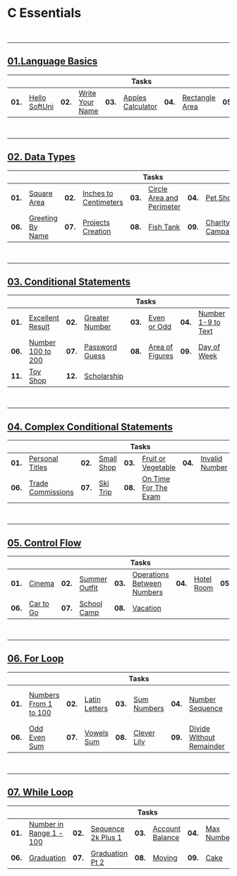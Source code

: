 # C Essentials

<br/>

---

## <a href="https://github.com/radrex/SoftuniCourses/tree/master/Open%20Courses/C%20Essentials/01.Language%20Basics">01.Language Basics</a>

<table>
  <thead>
    <tr>
      <th colspan="10" style="text-align:center;">Tasks</th>
    </tr>
  </thead>
  <tbody>
    <tr>
      <td><b>01.</b></td>
      <td><a href="https://github.com/radrex/SoftuniCourses/blob/master/Open%20Courses/C%20Essentials/01.Language%20Basics/P01_HelloSoftUni/main.c">Hello SoftUni</a></td>
      <td><b>02.</b></td>
      <td><a href="https://github.com/radrex/SoftuniCourses/blob/master/Open%20Courses/C%20Essentials/01.Language%20Basics/P02_WriteYourName/main.c">Write Your Name</a></td>
      <td><b>03.</b></td>
      <td><a href="https://github.com/radrex/SoftuniCourses/blob/master/Open%20Courses/C%20Essentials/01.Language%20Basics/P03_ApplesCalculator/main.c">Apples Calculator</a></td>
      <td><b>04.</b></td>
      <td><a href="https://github.com/radrex/SoftuniCourses/blob/master/Open%20Courses/C%20Essentials/01.Language%20Basics/P04_RectangleArea/main.c">Rectangle Area</a></td>
      <td><b>05.</b></td>
      <td><a href="https://github.com/radrex/SoftuniCourses/blob/master/Open%20Courses/C%20Essentials/01.Language%20Basics/P05_PitagorasProblem/main.c">Pitagoras Problem</a></td>
    </tr>
  </tbody>
</table>
<br/>

---

## <a href="https://github.com/radrex/SoftuniCourses/tree/master/Open%20Courses/C%20Essentials/02.Data%20Types">02. Data Types</a>

<table>
  <thead>
    <tr>
      <th colspan="10" style="text-align:center;">Tasks</th>
    </tr>
  </thead>
  <tbody>
    <tr>
      <td><b>01.</b></td>
      <td><a href="https://github.com/radrex/SoftuniCourses/blob/master/Open%20Courses/C%20Essentials/02.Data%20Types/P01_SquareArea/main.c">Square Area</a></td>
      <td><b>02.</b></td>
      <td><a href="https://github.com/radrex/SoftuniCourses/blob/master/Open%20Courses/C%20Essentials/02.Data%20Types/P02_InchesToCentimeters/main.c">Inches to Centimeters</a></td>
      <td><b>03.</b></td>
      <td><a href="https://github.com/radrex/SoftuniCourses/blob/master/Open%20Courses/C%20Essentials/02.Data%20Types/P03_CircleAreaAndPerimeter/main.c">Circle Area and Perimeter</a></td>
      <td><b>04.</b></td>
      <td><a href="https://github.com/radrex/SoftuniCourses/blob/master/Open%20Courses/C%20Essentials/02.Data%20Types/P04_PetShop/main.c">Pet Shop</a></td>
      <td><b>05.</b></td>
      <td><a href="https://github.com/radrex/SoftuniCourses/blob/master/Open%20Courses/C%20Essentials/02.Data%20Types/P05_YardGreening/main.c">Yard Greening</a></td>
    </tr>
    <tr>
      <td><b>06.</b></td>
      <td><a href="https://github.com/radrex/SoftuniCourses/blob/master/Open%20Courses/C%20Essentials/02.Data%20Types/P06_GreetingByName/main.c">Greeting By Name</a></td>
      <td><b>07.</b></td>
      <td><a href="https://github.com/radrex/SoftuniCourses/blob/master/Open%20Courses/C%20Essentials/02.Data%20Types/P07_ProjectsCreation/main.c">Projects Creation</a></td>
      <td><b>08.</b></td>
      <td><a href="https://github.com/radrex/SoftuniCourses/blob/master/Open%20Courses/C%20Essentials/02.Data%20Types/P08_FishTank/main.c">Fish Tank</a></td>
      <td><b>09.</b></td>
      <td><a href="https://github.com/radrex/SoftuniCourses/blob/master/Open%20Courses/C%20Essentials/02.Data%20Types/P09_CharityCampaign/main.c">Charity Campaign</a></td>
      <td colspan="2"></td>
    </tr>
  </tbody> 
</table>
<br/>

---

## <a href="https://github.com/radrex/SoftuniCourses/tree/master/Open%20Courses/C%20Essentials/03.Conditional%20Statements">03. Conditional Statements</a>

<table>
  <thead>
    <tr>
      <th colspan="10" style="text-align:center;">Tasks</th>
    </tr>
  </thead>
  <tbody>
    <tr>
      <td><b>01.</b></td>
      <td><a href="https://github.com/radrex/SoftuniCourses/blob/master/Open%20Courses/C%20Essentials/03.Conditional%20Statements/P01_ExcellentResult/main.c">Excellent Result</a></td>
      <td><b>02.</b></td>
      <td><a href="https://github.com/radrex/SoftuniCourses/blob/master/Open%20Courses/C%20Essentials/03.Conditional%20Statements/P02_GreaterNumber/main.c">Greater Number</a></td>
      <td><b>03.</b></td>
      <td><a href="https://github.com/radrex/SoftuniCourses/blob/master/Open%20Courses/C%20Essentials/03.Conditional%20Statements/P03_EvenOrOdd/main.c">Even or Odd</a></td>
      <td><b>04.</b></td>
      <td><a href="https://github.com/radrex/SoftuniCourses/blob/master/Open%20Courses/C%20Essentials/03.Conditional%20Statements/P04_Number1To9ToText/main.c">Number 1-9 to Text</a></td>
      <td><b>05.</b></td>
      <td><a href="https://github.com/radrex/SoftuniCourses/blob/master/Open%20Courses/C%20Essentials/03.Conditional%20Statements/P05_3EqualNumbers/main.c">3 Equal Numbers</a></td>
    </tr>
    <tr>
      <td><b>06.</b></td>
      <td><a href="https://github.com/radrex/SoftuniCourses/blob/master/Open%20Courses/C%20Essentials/03.Conditional%20Statements/P06_Number100To200/main.c">Number 100 to 200</a></td>
      <td><b>07.</b></td>
      <td><a href="https://github.com/radrex/SoftuniCourses/blob/master/Open%20Courses/C%20Essentials/03.Conditional%20Statements/P07_PasswordGuess/main.c">Password Guess</a></td>
      <td><b>08.</b></td>
      <td><a href="https://github.com/radrex/SoftuniCourses/blob/master/Open%20Courses/C%20Essentials/03.Conditional%20Statements/P08_AreaOfFigures/main.c">Area of Figures</a></td>
      <td><b>09.</b></td>
      <td><a href="https://github.com/radrex/SoftuniCourses/blob/master/Open%20Courses/C%20Essentials/03.Conditional%20Statements/P09_DayOfWeek/main.c">Day of Week</a></td>
      <td><b>10.</b></td>
      <td><a href="https://github.com/radrex/SoftuniCourses/blob/master/Open%20Courses/C%20Essentials/03.Conditional%20Statements/P10_AnimalType/main.c">Animal Type</a></td>
    </tr>
    <tr>
      <td><b>11.</b></td>
      <td><a href="https://github.com/radrex/SoftuniCourses/blob/master/Open%20Courses/C%20Essentials/03.Conditional%20Statements/P11_ToyShop/main.c">Toy Shop</a></td>
      <td><b>12.</b></td>
      <td><a href="https://github.com/radrex/SoftuniCourses/blob/master/Open%20Courses/C%20Essentials/03.Conditional%20Statements/P12_Scholarship/main.c">Scholarship</a></td>
      <td colspan="6"></td>
    </tr>
  </tbody>
</table>
<br/>

---

## <a href="https://github.com/radrex/SoftuniCourses/tree/master/Open%20Courses/C%20Essentials/04.Complex%20Conditional%20Statements">04. Complex Conditional Statements</a>

<table>
  <thead>
    <tr>
      <th colspan="10" style="text-align:center;">Tasks</th>
    </tr>
  </thead>
  <tbody>
    <tr>
      <td><b>01.</b></td>
      <td><a href="https://github.com/radrex/SoftuniCourses/blob/master/Open%20Courses/C%20Essentials/04.Complex%20Conditional%20Statements/P01_PersonalTitles/main.c">Personal Titles</a></td>
      <td><b>02.</b></td>
      <td><a href="https://github.com/radrex/SoftuniCourses/blob/master/Open%20Courses/C%20Essentials/04.Complex%20Conditional%20Statements/P02_SmallShop/main.c">Small Shop</a></td>
      <td><b>03.</b></td>
      <td><a href="https://github.com/radrex/SoftuniCourses/blob/master/Open%20Courses/C%20Essentials/04.Complex%20Conditional%20Statements/P03_FruitOrVegetable/main.c">Fruit or Vegetable</a></td>
      <td><b>04.</b></td>
      <td><a href="https://github.com/radrex/SoftuniCourses/blob/master/Open%20Courses/C%20Essentials/04.Complex%20Conditional%20Statements/P04_InvalidNumber/main.c">Invalid Number</a></td>
      <td><b>05.</b></td>
      <td><a href="https://github.com/radrex/SoftuniCourses/blob/master/Open%20Courses/C%20Essentials/04.Complex%20Conditional%20Statements/P05_FruitShop/main.c">Fruit Shop</a></td>
    </tr>
    <tr>
      <td><b>06.</b></td>
      <td><a href="https://github.com/radrex/SoftuniCourses/blob/master/Open%20Courses/C%20Essentials/04.Complex%20Conditional%20Statements/P06_TradeCommissions/main.c">Trade Commissions</a></td>
      <td><b>07.</b></td>
      <td><a href="https://github.com/radrex/SoftuniCourses/blob/master/Open%20Courses/C%20Essentials/04.Complex%20Conditional%20Statements/P07_SkiTrip/main.c">Ski Trip</a></td>
      <td><b>08.</b></td>
      <td><a href="https://github.com/radrex/SoftuniCourses/blob/master/Open%20Courses/C%20Essentials/04.Complex%20Conditional%20Statements/P08_OnTimeForTheExam/main.c">On Time For The Exam</a></td>
      <td colspan="4"></td>
    </tr>
  </tbody>
</table>
<br/>

---

## <a href="https://github.com/radrex/SoftuniCourses/tree/master/Open%20Courses/C%20Essentials/05.Control%20Flow">05. Control Flow</a>

<table>
  <thead>
    <tr>
      <th colspan="10" style="text-align:center;">Tasks</th>
    </tr>
  </thead>
  <tbody>
    <tr>
      <td><b>01.</b></td>
      <td><a href="https://github.com/radrex/SoftuniCourses/blob/master/Open%20Courses/C%20Essentials/05.Control%20Flow/P01_Cinema/main.c">Cinema</a></td>
      <td><b>02.</b></td>
      <td><a href="https://github.com/radrex/SoftuniCourses/blob/master/Open%20Courses/C%20Essentials/05.Control%20Flow/P02_SummerOutfit/main.c">Summer Outfit</a></td>
      <td><b>03.</b></td>
      <td><a href="https://github.com/radrex/SoftuniCourses/blob/master/Open%20Courses/C%20Essentials/05.Control%20Flow/P03_OperationsBetweenNumbers/main.c">Operations Between Numbers</a></td>
      <td><b>04.</b></td>
      <td><a href="https://github.com/radrex/SoftuniCourses/blob/master/Open%20Courses/C%20Essentials/05.Control%20Flow/P04_HotelRoom/main.c">Hotel Room</a></td>
      <td><b>05.</b></td>
      <td><a href="https://github.com/radrex/SoftuniCourses/blob/master/Open%20Courses/C%20Essentials/05.Control%20Flow/P05_Volleyball/main.c">Volleyball</a></td>
    </tr>
    <tr>
      <td><b>06.</b></td>
      <td><a href="https://github.com/radrex/SoftuniCourses/blob/master/Open%20Courses/C%20Essentials/05.Control%20Flow/P06_CarToGo/main.c">Car to Go</a></td>
      <td><b>07.</b></td>
      <td><a href="https://github.com/radrex/SoftuniCourses/blob/master/Open%20Courses/C%20Essentials/05.Control%20Flow/P07_%20SchoolCamp/main.c">School Camp</a></td>
      <td><b>08.</b></td>
      <td><a href="https://github.com/radrex/SoftuniCourses/blob/master/Open%20Courses/C%20Essentials/05.Control%20Flow/P08_Vacation/main.c">Vacation</a></td>
      <td colspan="4"></td>
    </tr>
  </tbody>
</table>
<br/>

---

## <a href="https://github.com/radrex/SoftuniCourses/tree/master/Open%20Courses/C%20Essentials/06.For%20Loop">06. For Loop</a>

<table>
  <thead>
    <tr>
      <th colspan="10" style="text-align:center;">Tasks</th>
    </tr>
  </thead>
  <tbody>
    <tr>
      <td><b>01.</b></td>
      <td><a href="https://github.com/radrex/SoftuniCourses/blob/master/Open%20Courses/C%20Essentials/06.For%20Loop/P01_NumbersFrom1To100/main.c">Numbers From 1 to 100</a></td>
      <td><b>02.</b></td>
      <td><a href="https://github.com/radrex/SoftuniCourses/blob/master/Open%20Courses/C%20Essentials/06.For%20Loop/P02_LatinLetters/main.c">Latin Letters</a></td>
      <td><b>03.</b></td>
      <td><a href="https://github.com/radrex/SoftuniCourses/blob/master/Open%20Courses/C%20Essentials/06.For%20Loop/P03_SumNumbers/main.c">Sum Numbers</a></td>
      <td><b>04.</b></td>
      <td><a href="https://github.com/radrex/SoftuniCourses/blob/master/Open%20Courses/C%20Essentials/06.For%20Loop/P04_NumberSequence/main.c">Number Sequence</a></td>
      <td><b>05.</b></td>
      <td><a href="https://github.com/radrex/SoftuniCourses/blob/master/Open%20Courses/C%20Essentials/06.For%20Loop/P05_LeftAndRightSum/main.c">Left and Right Sum</a></td>
    </tr>
    <tr>
      <td><b>06.</b></td>
      <td><a href="https://github.com/radrex/SoftuniCourses/blob/master/Open%20Courses/C%20Essentials/06.For%20Loop/P06_OddEvenSum/main.c">Odd Even Sum</a></td>
      <td><b>07.</b></td>
      <td><a href="https://github.com/radrex/SoftuniCourses/blob/master/Open%20Courses/C%20Essentials/06.For%20Loop/P07_VowelsSum/main.c">Vowels Sum</a></td>
      <td><b>08.</b></td>
      <td><a href="https://github.com/radrex/SoftuniCourses/blob/master/Open%20Courses/C%20Essentials/06.For%20Loop/P08_CleverLily/main.c">Clever Lily</a></td>
      <td><b>09.</b></td>
      <td><a href="https://github.com/radrex/SoftuniCourses/blob/master/Open%20Courses/C%20Essentials/06.For%20Loop/P09_DivideWithoutRemainder/main.c">Divide Without Remainder</a></td>
      <td colspan="2"></td>
    </tr>
  </tbody>
</table>
<br/>

---

## <a href="https://github.com/radrex/SoftuniCourses/tree/master/Open%20Courses/C%20Essentials/07.While%20Loop">07. While Loop</a>

<table>
  <thead>
    <tr>
      <th colspan="10" style="text-align:center;">Tasks</th>
    </tr>
  </thead>
  <tbody>
    <tr>
      <td><b>01.</b></td>
      <td><a href="https://github.com/radrex/SoftuniCourses/blob/master/Open%20Courses/C%20Essentials/07.While%20Loop/P01_NumberInRange1To100/main.c">Number in Range 1 - 100</a></td>
      <td><b>02.</b></td>
      <td><a href="https://github.com/radrex/SoftuniCourses/blob/master/Open%20Courses/C%20Essentials/07.While%20Loop/P02_Sequence2kPlus1/main.c">Sequence 2k Plus 1</a></td>
      <td><b>03.</b></td>
      <td><a href="https://github.com/radrex/SoftuniCourses/blob/master/Open%20Courses/C%20Essentials/07.While%20Loop/P03_AccountBalance/main.c">Account Balance</a></td>
      <td><b>04.</b></td>
      <td><a href="https://github.com/radrex/SoftuniCourses/blob/master/Open%20Courses/C%20Essentials/07.While%20Loop/P04_MaxNumber/main.c">Max Number</a></td>
      <td><b>05.</b></td>
      <td><a href="https://github.com/radrex/SoftuniCourses/blob/master/Open%20Courses/C%20Essentials/07.While%20Loop/P05_MinNumber/main.c">Min Number</a></td>
    </tr>
    <tr>
      <td><b>06.</b></td>
      <td><a href="https://github.com/radrex/SoftuniCourses/blob/master/Open%20Courses/C%20Essentials/07.While%20Loop/P06_Graduation/main.c">Graduation</a></td>
      <td><b>07.</b></td>
      <td><a href="https://github.com/radrex/SoftuniCourses/blob/master/Open%20Courses/C%20Essentials/07.While%20Loop/P07_GraduationPt2/main.c">Graduation Pt 2</a></td>
      <td><b>08.</b></td>
      <td><a href="https://github.com/radrex/SoftuniCourses/blob/master/Open%20Courses/C%20Essentials/07.While%20Loop/P08_Moving/main.c">Moving</a></td>
      <td><b>09.</b></td>
      <td><a href="https://github.com/radrex/SoftuniCourses/blob/master/Open%20Courses/C%20Essentials/07.While%20Loop/P09_Cake/main.c">Cake</a></td>
      <td colspan="2"></td>
    </tr>
  </tbody>
</table>